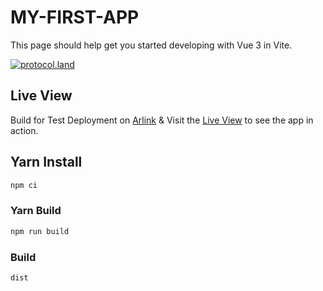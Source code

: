 # MY-FIRST-APP

This page should help get you started developing with Vue 3 in Vite.

[![protocol.land](https://arweave.net/eZp8gOeR8Yl_cyH9jJToaCrt2He1PHr0pR4o-mHbEcY)](https://protocol.land/#/repository/<REPO_ID>)

## Live View

Build for Test Deployment on [Arlink](https://arlink.arweave.net) & Visit the [Live View](https://asc_arlink.arweave.net/) to see the app in action.

## Yarn Install

```sh
npm ci
```

### Yarn Build

```sh
npm run build
```

### Build
```sh
dist
```
